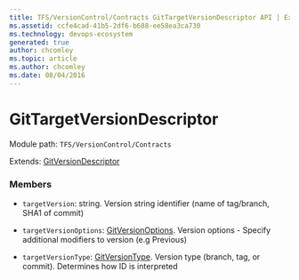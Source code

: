 ```yaml
---
title: TFS/VersionControl/Contracts GitTargetVersionDescriptor API | Extensions for Azure DevOps Services
ms.assetid: ccfe4cad-41b5-2df6-b688-ee58ea3ca730
ms.technology: devops-ecosystem
generated: true
author: chcomley
ms.topic: article
ms.author: chcomley
ms.date: 08/04/2016
---
```


# GitTargetVersionDescriptor

Module path: `TFS/VersionControl/Contracts`

Extends: [GitVersionDescriptor](../../../TFS/VersionControl/Contracts/GitVersionDescriptor.md)

### Members

* `targetVersion`: string. Version string identifier (name of tag/branch, SHA1 of commit)

* `targetVersionOptions`: [GitVersionOptions](../../../TFS/VersionControl/Contracts/GitVersionOptions.md). Version options - Specify additional modifiers to version (e.g Previous)

* `targetVersionType`: [GitVersionType](../../../TFS/VersionControl/Contracts/GitVersionType.md). Version type (branch, tag, or commit). Determines how ID is interpreted
